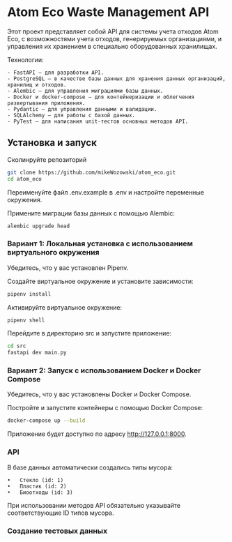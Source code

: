# Atom Eco Waste Management API

Этот проект представляет собой API для системы учета отходов Atom Eco, с 
возможностями учета отходов, генерируемых организациями, и управления их 
хранением в специально оборудованных хранилищах.

Технологии:
```
- FastAPI — для разработки API.
- PostgreSQL — в качестве базы данных для хранения данных организаций, хранилищ и отходов.
- Alembic — для управления миграциями базы данных.
- Docker и docker-compose — для контейнеризации и облегчения развертывания приложения.
- Pydantic — для управления данными и валидации.
- SQLAlchemy — для работы с базой данных.
- PyTest — для написания unit-тестов основных методов API.
```

## Установка и запуск

Сколинруйте репозиторий

```bash
git clone https://github.com/mikeWozowski/atom_eco.git
cd atom_eco
```

Переименуйте файл .env.example в .env и настройте переменные окружения.

Примените миграции базы данных с помощью Alembic:

```bash
alembic upgrade head
```

### Вариант 1: Локальная установка с использованием виртуального окружения

Убедитесь, что у вас установлен Pipenv.

Создайте виртуальное окружение и установите зависимости:

```bash
pipenv install
```

Активируйте виртуальное окружение:

```bash
pipenv shell
```

Перейдите в директорию src и запустите приложение:
```bash
cd src
fastapi dev main.py
```

### Вариант 2: Запуск с использованием Docker и Docker Compose

Убедитесь, что у вас установлены Docker и Docker Compose.

Постройте и запустите контейнеры с помощью Docker Compose:

```bash
docker-compose up --build
```

Приложение будет доступно по адресу http://127.0.0.1:8000.

### API

В базе данных автоматически создались типы мусора:

	•	Стекло (id: 1)
	•	Пластик (id: 2)
	•	Биоотходы (id: 3)

При использовании методов API обязательно указывайте соответствующие ID типов мусора.

### Создание тестовых данных
